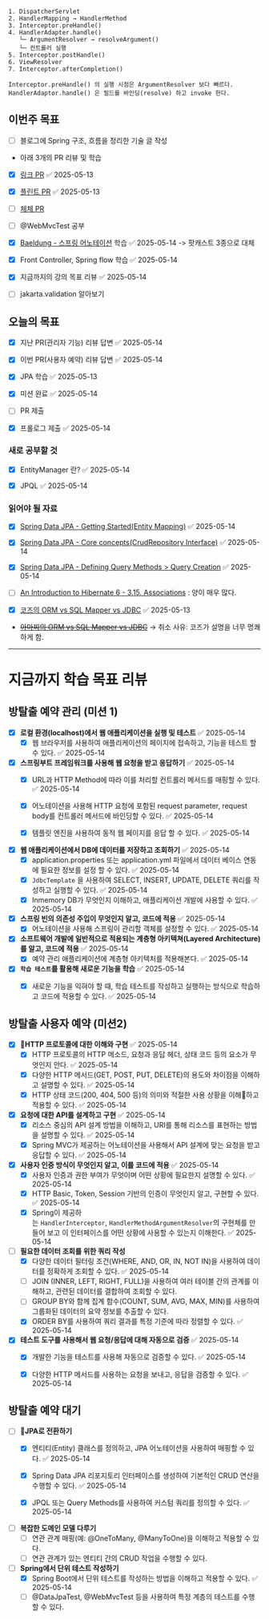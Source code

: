 ```
1. DispatcherServlet
2. HandlerMapping → HandlerMethod
3. Interceptor.preHandle()
4. HandlerAdapter.handle()
   └─ ArgumentResolver → resolveArgument()
   └─ 컨트롤러 실행
5. Interceptor.postHandle()
6. ViewResolver
7. Interceptor.afterCompletion()

Interceptor.preHandle() 의 실행 시점은 ArgumentResolver 보다 빠르다.
HandlerAdaptor.handle() 은 필드를 바인딩(resolve) 하고 invoke 한다.
```


## 이번주 목표
- [ ] 블로그에 Spring 구조, 흐름을 정리한 기술 글 작성

- 아래 3개의 PR 리뷰 및 학습
- [x] [링크 PR](https://github.com/woowacourse/spring-roomescape-member/pull/254) ✅ 2025-05-13
- [x] [플린트 PR](https://github.com/woowacourse/spring-roomescape-member/pull/255) ✅ 2025-05-13
- [ ] [체체 PR](https://github.com/woowacourse/spring-roomescape-member/pull/271)
- [ ] @WebMvcTest 공부
- [x] [Baeldung - 스프링 어노테이션](https://www.baeldung.com/spring-core-annotations) 학습 ✅ 2025-05-14 -> 팟캐스트 3종으로 대체
- [x] Front Controller, Spring flow 학습 ✅ 2025-05-14
- [x] 지금까지의 강의 목표 리뷰 ✅ 2025-05-14
- [ ] jakarta.validation 알아보기


## 오늘의 목표
- [x] 지난 PR(관리자 기능) 리뷰 답변 ✅ 2025-05-14
- [x] 이번 PR(사용자 예약) 리뷰 답변 ✅ 2025-05-14
- [x] JPA 학습 ✅ 2025-05-13
- [x] 미션 완료 ✅ 2025-05-14
- [ ] PR 제출
- [x] 프롤로그 제출 ✅ 2025-05-14


### 새로 공부할 것
- [x] EntityManager 란? ✅ 2025-05-14
- [x] JPQL ✅ 2025-05-14




### 읽어야 될 자료
- [x] [Spring Data JPA - Getting Started(Entity Mapping)](https://docs.spring.io/spring-data/jpa/reference/jpa/getting-started.html) ✅ 2025-05-14
- [x] [Spring Data JPA - Core concepts(CrudRepository Interface)](https://docs.spring.io/spring-data/jpa/reference/repositories/core-concepts.html) ✅ 2025-05-14
- [x] [Spring Data JPA - Defining Query Methods > Query Creation](https://docs.spring.io/spring-data/jpa/reference/repositories/query-methods-details.html#repositories.query-methods.query-creation) ✅ 2025-05-14
- [ ] [An Introduction to Hibernate 6 - 3.15. Associations](https://docs.jboss.org/hibernate/orm/6.4/introduction/html_single/Hibernate_Introduction.html#associations) : 양이 매우 많다.

- [x] [코즈의 ORM vs SQL Mapper vs JDBC](https://youtu.be/mezbxKGu68Y) ✅ 2025-05-13
- ~~[아마찌의 ORM vs SQL Mapper vs JDBC](https://youtu.be/VTqqZSuSdOk)~~ -> 취소 사유: 코즈가 설명을 너무 명쾌하게 함.






---

# 지금까지 학습 목표 리뷰
## 방탈출 예약 관리 (미션 1)

- [x] **로컬 환경(localhost)에서 웹 애플리케이션을 실행 및 테스트** ✅ 2025-05-14
    - [x] 웹 브라우저를 사용하여 애플리케이션의 페이지에 접속하고, 기능을 테스트 할 수 있다. ✅ 2025-05-14
        
- [x] **스프링부트 프레임워크를 사용해 웹 요청을 받고 응답하기** ✅ 2025-05-14
    - [x] URL과 HTTP Method에 따라 이를 처리할 컨트롤러 메서드를 매핑할 수 있다. ✅ 2025-05-14
    - [x] 어노테이션을 사용해 HTTP 요청에 포함된 request parameter, request body를 컨트롤러 메서드에 바인딩할 수 있다. ✅ 2025-05-14
    - [x] 템플릿 엔진을 사용하여 동적 웹 페이지를 응답 할 수 있다. ✅ 2025-05-14

  

- [x] **웹 애플리케이션에서 DB에 데이터를 저장하고 조회하기** ✅ 2025-05-14
    - [x] application.properties 또는 application.yml 파일에서 데이터 베이스 연동에 필요한 정보를 설정 할 수 있다. ✅ 2025-05-14
    - [x] `JdbcTemplate` 을 사용하여 SELECT, INSERT, UPDATE, DELETE 쿼리를 작성하고 실행할 수 있다. ✅ 2025-05-14
    - [x] Inmemory DB가 무엇인지 이해하고, 애플리케이션 개발에 사용할 수 있다. ✅ 2025-05-14

- [x] **스프링 빈의 의존성 주입이 무엇인지 알고, 코드에 적용** ✅ 2025-05-14
    - [x] 어노테이션을 사용해 스프링이 관리할 객체를 설정할 수 있다. ✅ 2025-05-14
        
- [x] **소프트웨어 개발에 일반적으로 적용되는 계층형 아키텍쳐(Layered Architecture)를 알고, 코드에 적용** ✅ 2025-05-14
    - [x] 예약 관리 애플리케이션에 계층형 아키텍처를 적용해본다. ✅ 2025-05-14

- [x] **`학습 테스트`를 활용해 새로운 기능을 학습** ✅ 2025-05-14
    - [x] 새로운 기능을 익혀야 할 때, 학습 테스트를 작성하고 실행하는 방식으로 학습하고 코드에 적용할 수 있다. ✅ 2025-05-14



## 방탈출 사용자 예약 (미션2)

- [x] **HTTP 프로토콜에 대한 이해와 구현** ✅ 2025-05-14
    - [x] HTTP 프로토콜의 HTTP 메소드, 요청과 응답 헤더, 상태 코드 등의 요소가 무엇인지 안다. ✅ 2025-05-14
    - [x] 다양한 HTTP 메서드(GET, POST, PUT, DELETE)의 용도와 차이점을 이해하고 설명할 수 있다. ✅ 2025-05-14
    - [x] HTTP 상태 코드(200, 404, 500 등)의 의미와 적절한 사용 상황을 이해하고 적용할 수 있다. ✅ 2025-05-14
        
- [x] **요청에 대한 API를 설계하고 구현** ✅ 2025-05-14
    - [x] 리소스 중심의 API 설계 방법을 이해하고, URI를 통해 리소스를 표현하는 방법을 설명할 수 있다. ✅ 2025-05-14
    - [x] Spring MVC가 제공하는 어노테이션을 사용해서 API 설계에 맞는 요청을 받고 응답할 수 있다. ✅ 2025-05-14
        
- [x] **사용자 인증 방식이 무엇인지 알고, 이를 코드에 적용** ✅ 2025-05-14
    - [x] 사용자 인증과 권한 부여가 무엇이며 어떤 상황에 필요한지 설명할 수 있다. ✅ 2025-05-14
    - [x] HTTP Basic, Token, Session 기반의 인증이 무엇인지 알고, 구현할 수 있다. ✅ 2025-05-14
    - [x] Spring이 제공하는 `HandlerInterceptor`, `HandlerMethodArgumentResolver`의 구현체를 만들어 보고 이 인터페이스를 어떤 상황에 사용할 수 있는지 이해한다. ✅ 2025-05-14
        
- [ ] **필요한 데이터 조회를 위한 쿼리 작성**
    - [x] 다양한 데이터 필터링 조건(WHERE, AND, OR, IN, NOT IN)을 사용하여 데이터를 정확하게 조회할 수 있다. ✅ 2025-05-14
    - [ ] JOIN (INNER, LEFT, RIGHT, FULL)을 사용하여 여러 테이블 간의 관계를 이해하고, 관련된 데이터를 결합하여 조회할 수 있다.
    - [ ] GROUP BY와 함께 집계 함수(COUNT, SUM, AVG, MAX, MIN)를 사용하여 그룹화된 데이터의 요약 정보를 추출할 수 있다.
    - [x] ORDER BY를 사용하여 쿼리 결과를 특정 기준에 따라 정렬할 수 있다. ✅ 2025-05-14
        
- [x] **테스트 도구를 사용해서 웹 요청/응답에 대해 자동으로 검증** ✅ 2025-05-14
    - [x] 개발한 기능을 테스트를 사용해 자동으로 검증할 수 있다. ✅ 2025-05-14
    - [x] 다양한 HTTP 메서드를 사용하는 요청을 보내고, 응답을 검증할 수 있다. ✅ 2025-05-14



## 방탈출 예약 대기
- [ ] **JPA로 전환하기**
    - [x] 엔티티(Entity) 클래스를 정의하고, JPA 어노테이션을 사용하여 매핑할 수 있다. ✅ 2025-05-14
    - [x] Spring Data JPA 리포지토리 인터페이스를 생성하여 기본적인 CRUD 연산을 수행할 수 있다. ✅ 2025-05-14
    - [x] JPQL 또는 Query Methods를 사용하여 커스텀 쿼리를 정의할 수 있다. ✅ 2025-05-14
          
        
- [ ] **복잡한 도메인 모델 다루기**
    - [ ] 연관 관계 매핑(예: @OneToMany, @ManyToOne)을 이해하고 적용할 수 있다.
    - [ ] 연관 관계가 있는 엔티티 간의 CRUD 작업을 수행할 수 있다.  
          
- [ ] **Spring에서 단위 테스트 작성하기**
    - [x] Spring Boot에서 단위 테스트를 작성하는 방법을 이해하고 적용할 수 있다. ✅ 2025-05-14
    - [ ] @DataJpaTest, @WebMvcTest 등을 사용하여 특정 계층의 테스트를 수행할 수 있다.
